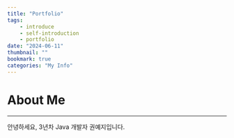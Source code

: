 ```yaml
---
title: "Portfolio"
tags:
    - introduce
    - self-introduction
    - portfolio
date: "2024-06-11"
thumbnail: ""
bookmark: true
categories: "My Info"
---
```


# About Me
---
안녕하세요, 3년차 Java 개발자 권예지입니다.
